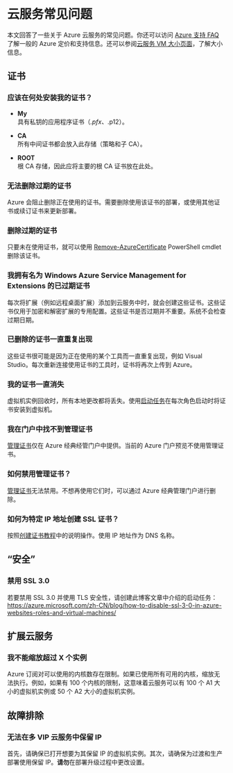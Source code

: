 <properties
	pageTitle="云服务常见问题 | Azure"
	description="有关云服务的常见问题。"
	services="cloud-services"
	documentationCenter=""
	authors="Thraka"
	manager="timlt"
	editor=""/>  


<tags
	ms.service="cloud-services"
	ms.workload="tbd"
	ms.tgt_pltfrm="na"
	ms.devlang="na"
	ms.topic="article"
	ms.date="11/16/2016"
	wacn.date="12/05/2016"
	ms.author="adegeo"/>  


# 云服务常见问题
本文回答了一些关于 Azure 云服务的常见问题。你还可以访问 [Azure 支持 FAQ](http://go.microsoft.com/fwlink/?LinkID=185083) 了解一般的 Azure 定价和支持信息。还可以参阅[云服务 VM 大小页面](/documentation/articles/cloud-services-sizes-specs/)，了解大小信息。

## 证书

### 应该在何处安装我的证书？

- **My**  
 具有私钥的应用程序证书（*.pfx、*.p12）。

- **CA**  
所有中间证书都会放入此存储（策略和子 CA）。

- **ROOT**  
根 CA 存储，因此应将主要的根 CA 证书放在此处。

### 无法删除过期的证书

Azure 会阻止删除正在使用的证书。需要删除使用该证书的部署，或使用其他证书或续订证书来更新部署。

### 删除过期的证书

只要未在使用证书，就可以使用 [Remove-AzureCertificate](https://msdn.microsoft.com/zh-cn/library/azure/mt589145.aspx) PowerShell cmdlet 删除该证书。

### 我拥有名为 Windows Azure Service Management for Extensions 的已过期证书

每次将扩展（例如远程桌面扩展）添加到云服务中时，就会创建这些证书。这些证书仅用于加密和解密扩展的专用配置。这些证书是否过期并不重要。系统不会检查过期日期。

### 已删除的证书一直重复出现

这些证书很可能是因为正在使用的某个工具而一直重复出现，例如 Visual Studio。每次重新连接使用证书的工具时，证书将再次上传到 Azure。

### 我的证书一直消失

虚拟机实例回收时，所有本地更改都将丢失。使用[启动任务](/documentation/articles/cloud-services-startup-tasks/)在每次角色启动时将证书安装到虚拟机。

### 我在门户中找不到管理证书

[管理证书](/documentation/articles/azure-api-management-certs/)仅在 Azure 经典经管门户中提供。当前的 Azure 门户预览不使用管理证书。

### 如何禁用管理证书？

[管理证书](/documentation/articles/azure-api-management-certs/)无法禁用。不想再使用它们时，可以通过 Azure 经典管理门户进行删除。

### 如何为特定 IP 地址创建 SSL 证书？
按照[创建证书教程](/documentation/articles/cloud-services-certs-create/)中的说明操作。使用 IP 地址作为 DNS 名称。

## “安全”
### 禁用 SSL 3.0
若要禁用 SSL 3.0 并使用 TLS 安全性，请创建此博客文章中介绍的启动任务：https://azure.microsoft.com/zh-CN/blog/how-to-disable-ssl-3-0-in-azure-websites-roles-and-virtual-machines/

## 扩展云服务
### 我不能缩放超过 X 个实例
Azure 订阅对可以使用的内核数存在限制。如果已使用所有可用的内核，缩放无法执行。例如，如果有 100 个内核的限制，这意味着云服务可以有 100 个 A1 大小的虚拟机实例或 50 个 A2 大小的虚拟机实例。

## 故障排除

### 无法在多 VIP 云服务中保留 IP

首先，请确保已打开想要为其保留 IP 的虚拟机实例。其次，请确保为过渡和生产部署使用保留 IP。**请勿**在部署升级过程中更改设置。

<!---HONumber=Mooncake_1128_2016-->